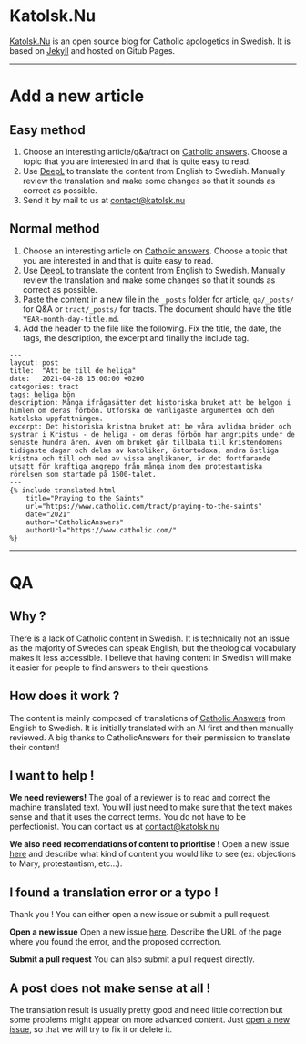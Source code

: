 # Katolsk.Nu

[Katolsk.Nu](https://katolsk.nu) is an open source blog for Catholic apologetics in Swedish. It is based on [Jekyll](https://jekyllrb.com/) and hosted on Gitub Pages.

---
# Add a new article
## Easy method
1. Choose an interesting article/q&a/tract on [Catholic answers](https://www.catholic.com/). Choose a topic that you are interested in and that is quite easy to read.
2. Use [DeepL](https://www.deepl.com/translator) to translate the content from English to Swedish. Manually review the translation and make some changes so that it sounds as correct as possible.
3. Send it by mail to us at contact@katolsk.nu

## Normal method
1. Choose an interesting article on [Catholic answers](https://www.catholic.com/). Choose a topic that you are interested in and that is quite easy to read.
2. Use [DeepL](https://www.deepl.com/translator) to translate the content from English to Swedish. Manually review the translation and make some changes so that it sounds as correct as possible.
5. Paste the content in a new file in the ```_posts``` folder for article, ```qa/_posts/``` for Q&A or ```tract/_posts/``` for tracts.
The document should have the title ```YEAR-month-day-title.md```. 
6. Add the header to the file like the following. Fix the title, the date, the tags, the description, the excerpt and finally the include tag.
```
---
layout: post
title:  "Att be till de heliga"
date:   2021-04-28 15:00:00 +0200
categories: tract
tags: heliga bön 
description: Många ifrågasätter det historiska bruket att be helgon i himlen om deras förbön. Utforska de vanligaste argumenten och den katolska uppfattningen.
excerpt: Det historiska kristna bruket att be våra avlidna bröder och systrar i Kristus - de heliga - om deras förbön har angripits under de senaste hundra åren. Även om bruket går tillbaka till kristendomens tidigaste dagar och delas av katoliker, östortodoxa, andra östliga kristna och till och med av vissa anglikaner, är det fortfarande utsatt för kraftiga angrepp från många inom den protestantiska rörelsen som startade på 1500-talet.
---
{% include translated.html 
    title="Praying to the Saints" 
    url="https://www.catholic.com/tract/praying-to-the-saints"
    date="2021" 
    author="CatholicAnswers" 
    authorUrl="https://www.catholic.com/"
%}
```
---

# QA
## Why ?
There is a lack of Catholic content in Swedish. It is technically not an issue as the majority of Swedes can speak English, but the theological vocabulary makes it less accessible. I believe that having content in Swedish will make it easier for people to find answers to their questions.

## How does it work ?
The content is mainly composed of translations of [Catholic Answers](https://www.catolic.com) from English to Swedish. It is initially translated with an AI first and then manually reviewed. A big thanks to CatholicAnswers for their permission to translate their content!

## I want to help !
**We need reviewers!** The goal of a reviewer is to read and correct the machine translated text. You will just need to make sure that the text makes sense and that it uses the correct terms. You do not have to be perfectionist. You can contact us at contact@katolsk.nu

**We also need recomendations of content to prioritise !** Open a new issue [here](https://github.com/KatolskNu/katolsk.nu/issues/new) and describe what kind of content you would like to see (ex: objections to Mary, protestantism, etc...).


## I found a translation error or a typo !
Thank you ! You can either open a new issue or submit a pull request.

**Open a new issue**
Open a new issue [here](https://github.com/KatolskNu/katolsk.nu/issues/new).
Describe the URL of the page where you found the error, and the proposed correction.

**Submit a pull request**
You can also submit a pull request directly.

## A post does not make sense at all !
The translation result is usually pretty good and need little correction but some problems might appear on more advanced content. Just [open a new issue](https://github.com/KatolskNu/katolsk.nu/issues/new), so that we will try to fix it or delete it.


